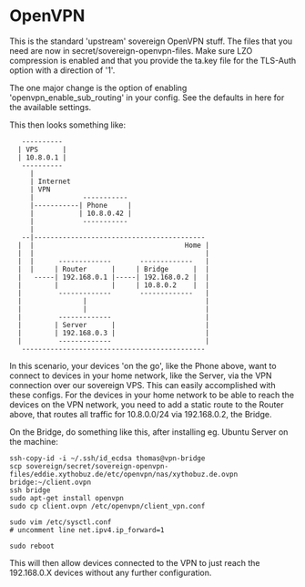 # OpenVPN

This is the standard 'upstream' sovereign OpenVPN stuff.
The files that you need are now in secret/sovereign-openvpn-files.
Make sure LZO compression is enabled and that you provide the ta.key file for the TLS-Auth option with a direction of '1'.

The one major change is the option of enabling 'openvpn_enable_sub_routing' in your config.
See the defaults in here for the available settings.

This then looks something like:

       ----------
      | VPS      |
      | 10.8.0.1 |
       ----------
         |
         | Internet
         | VPN
         |            -----------
         |-----------| Phone     |
         |           | 10.8.0.42 |
         |            -----------
         |
       --|------------------------------------------
      |  |                                     Home |
      |  |                                          |
      |  |      -------------       -------------   |
      |  |     | Router      |     | Bridge      |  |
      |   -----| 192.168.0.1 |-----| 192.168.0.2 |  |
      |        |             |     | 10.8.0.2    |  |
      |         -------------       -------------   |
      |               |                             |
      |               |                             |
      |         -------------                       |
      |        | Server      |                      |
      |        | 192.168.0.3 |                      |
      |         -------------                       |
       ---------------------------------------------

In this scenario, your devices 'on the go', like the Phone above, want to connect to devices in your home network, like the Server, via the VPN connection over our sovereign VPS.
This can easily accomplished with these configs.
For the devices in your home network to be able to reach the devices on the VPN network, you need to add a static route to the Router above, that routes all traffic for 10.8.0.0/24 via 192.168.0.2, the Bridge.

On the Bridge, do something like this, after installing eg. Ubuntu Server on the machine:

    ssh-copy-id -i ~/.ssh/id_ecdsa thomas@vpn-bridge
    scp sovereign/secret/sovereign-openvpn-files/eddie.xythobuz.de/etc/openvpn/nas/xythobuz.de.ovpn bridge:~/client.ovpn
    ssh bridge
    sudo apt-get install openvpn
    sudo cp client.ovpn /etc/openvpn/client_vpn.conf
    
    sudo vim /etc/sysctl.conf
    # uncomment line net.ipv4.ip_forward=1
    
    sudo reboot

This will then allow devices connected to the VPN to just reach the 192.168.0.X devices without any further configuration.
